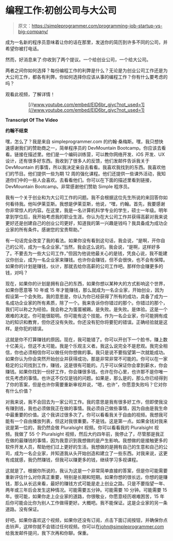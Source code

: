 # 编程工作:初创公司与大公司

> 原文：<https://simpleprogrammer.com/programming-job-startup-vs-big-company/>

成为一名新的程序员意味着让你的话在那里，发送你的简历到许多不同的公司，并希望你被打电话。

然而，好消息来了:你收到了两个提议。一个给创业公司，一个给大公司。

两者之间你如何选择？每份编程工作的利弊是什么？无论是为创业公司工作还是为大公司工作，都各有利弊。你如何选择你应该从事的编程工作？你有什么要考虑的吗？

观看此视频，了解详情！

<center>

[//www.youtube.com/embed/EID6br_gjyc?not_used=1](//www.youtube.com/embed/EID6br_gjyc?not_used=1)

</center>

**Transcript Of The Video**

**约翰不结束**

嘿，怎么了？我是来自 simpleprogrammer.com 的约翰·桑梅斯。嘿，我只想快速感谢我们的赞助商之一，简单程序员的 DevMountain Bootcamp。你应该去看看。链接在描述里。他们是一个编码训练营，可以教你网络开发、iOS 开发、UX 设计，还有很多好东西。我收到了很多人的反馈，他们发邮件告诉我关于 DevMountain 的事情，所以我决定亲自去看看。我喜欢我找到的东西。我喜欢他们的节目。他们提供一些为期 12 周的强化课程。他们还提供一些课外活动，我知道你们中的一些人会喜欢。去看看他们。你可以在下面的描述里看到链接，DevMountain Bootcamp。非常感谢他们赞助 Simple 程序员。

我有一个关于创业和为大公司工作的问题。我不会根据这位先生所说的来回答你如何看待我。他叫伊莱亚斯。我想是伊莱亚斯，他说，“嘿，约翰。首先，我要感谢你非常惊人的内容。在这里，我是一名计算机科学专业的学生，硕士一年级。明年拿到学位后，我开始考虑我的职业生涯。你认为在大公司工作并获得高薪对我来说更好还是创建自己的创业公司更好，知道我的第一兴趣是钱吗？我具备成为成功企业家的所有条件。感谢您的宝贵帮助。”

有一句话完全改变了我的看法。如果你没有看到这句话，我会说，“是啊，开你自己的公司，成为一名企业家。”当然，我会这么说的。我会说，“是啊，这样好多了。不要去为一些大公司工作，”但因为他说他最关心的是钱，凭良心说，我不能建议你创业，成为一名企业家来赚钱。也许你会赚钱，但不会很快，也不会有保障。如果你的计划是赚钱，伙计，那就去给你高薪的公司工作吧。那样你会赚更多的钱，对吗？

现在，如果你的计划是拥有自己的东西，如果你想以某种大的方式影响这个世界，如果你愿意等 10 年或 15 年才能赚钱，那么就成为一名企业家，开始创业，因为假设第一个会失败。我的意思是，你认为你已经获得了所有的成功，具备了成为一名成功企业家的所有素质，除了一个。我来告诉你你错过的那个。你错过的那个，我们可以称之为经验。我会称之为蛋蛋被踢。是失败。是失败。是体验。这是一个艰难的决定。你可能很聪明。你可能有这个技能。作为一名企业家，你可能拥有成功的知识和教育，但你还没有失败。你还没有犯你将要犯的错误。正确经验就是这样。是你犯的错误。

这就是你不打算赚钱的原因。现在，我可能错了。你可以开创下一个脸书，赚上数十亿美元，但这不太可能。我是个乐观主义者。我这么说完全不是悲观。我完全相信，你也必须相信你可以做任何你想做的事。我只是说不要指望第一次就能成功。如果你认为你会突然开始创业并获得成功，那是非常非常不可能的。你可以在一家稳定的公司找到工作，赚钱，这是很有可能的。几乎可以保证你会拿到薪水，你会赚钱。如果你找到一份好工作，你会赚很多钱。也许在你心里，也许那不是你唯一优先考虑的事情。也许这不仅仅是钱的问题。如果是，那么是的，那么你已经得到了你的答案，但是也许你需要重新审视并说，“嗯，也许”，你愿意失败吗？它对你有什么价值？

对我来说，我不会回去为一家公司工作。我的意思是我有很多好工作，但即使我没有赚到钱，我也必须做我正在做的事情。我必须自己做些事情，因为自由是我生命中最重要的价值。这个我讲过很多次了。你可以看看我关于自由的视频。我想我可能有一个自由播放列表，但这对我很重要。不是钱。这是第一点。如果金钱对我来说是第一位的，我仍然会做 Pluralsight 视频。你可以看看我的 Pluralsight 视频。我做了 55 个 Pluralsight 视频，然后大约四年前，我停止了，尽管那是我正在做的最赚钱的事情，因为我意识到我想做的是产生影响。我想做的是接触更多的软件开发人员，帮助他们过上更好的生活。我想做的是拥有自己的生意和自己的公司，成为一名企业家，并知道我从头开始创造和建立了一些东西。对我来说，这更有成就感，我仍然赚钱，但我可以赚更多的钱，继续学习多视课程。

这就是了。根据你所说的，我认为这是一个非常简单直接的答案，但是你可能需要重新评估什么对你真正重要，特别是长期和短期。如果你想的很长远，你想的是赚钱，那么从长远来看，最好的赚钱方式可能是走上创业之路。只是不要指望一年、两年或三年后会发生这种情况。可能需要五分钟。可能需要 10 分钟。可能需要 15 年。很可能，如果你走上企业家的道路，你很敬业，你愿意经历艰难困苦，15 年后你可能会比你为别人工作做得更好。大概吧。我不能保证。这是企业家的另一条道路。没有保证。

好吧。如果你喜欢这个视频，如果你还没有订阅，点击下面订阅按钮，并确保你点击铃声，这样你就不会错过任何视频。你可以在[john@simpleprogrammer.com](mailto:john@simpleprogrammer.com)给我发邮件提问，我下次再和你聊。保重。